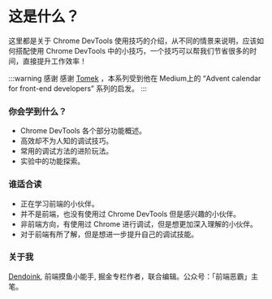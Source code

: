 # 这是什么？

这里都是关于 Chrome DevTools 使用技巧的介绍，从不同的情景来说明，应该如何搭配使用 Chrome DevTools 中的小技巧，一个技巧可以帮我们节省很多的时间，直接提升工作效率！

:::warning 感谢
感谢 [Tomek](https://twitter.com/sulco) ，本系列受到他在 Medium上的 “Advent calendar for front-end developers” 系列的启发。
:::

### 你会学到什么？ 

* Chrome DevTools 各个部分功能概述。
* 高效却不为人知的调试技巧。
* 常用的调试方法的进阶玩法。
* 实验中的功能探索。

### 谁适合读

* 正在学习前端的小伙伴。
* 并不是前端，也没有使用过 Chrome DevTools 但是感兴趣的小伙伴。
* 非前端方向，有使用过 Chrome 进行调试，但是想更加深入理解的小伙伴。
* 对于前端有所了解，但是想进一步提升自己的调试技能。

### 关于我

[Dendoink](https://github.com/dendoink), 前端摸鱼小能手, 掘金专栏作者，联合编辑。公众号：「前端恶霸」主笔。
